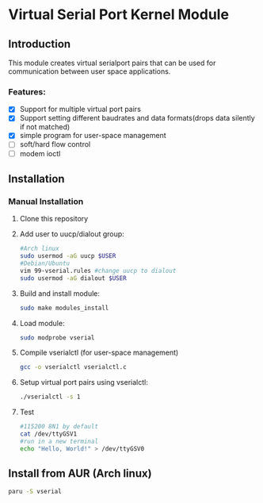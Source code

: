 # Virtual Serial Port Kernel Module

## Introduction

This module creates virtual serialport pairs that can be used for communication between user space applications.

### Features:

- [x] Support for multiple virtual port pairs
- [x] Support setting different baudrates and data formats(drops data silently if not matched)
- [x] simple program for user-space management
- [ ] soft/hard flow control
- [ ] modem ioctl

## Installation

### Manual Installation

1. Clone this repository

2. Add user to uucp/dialout group:

   ```bash
   #Arch linux
   sudo usermod -aG uucp $USER
   #Debian/Ubuntu
   vim 99-vserial.rules #change uucp to dialout
   sudo usermod -aG dialout $USER
   ```

3. Build and install module:

   ```bash
   sudo make modules_install
   ```

4. Load module:

   ```bash
   sudo modprobe vserial
   ```

5. Compile vserialctl (for user-space management)

   ```bash
   gcc -o vserialctl vserialctl.c
   ```

6. Setup virtual port pairs using vserialctl:

   ```bash
   ./vserialctl -s 1
   ```

7. Test

   ```bash
   #115200 8N1 by default
   cat /dev/ttyGSV1
   #run in a new terminal
   echo "Hello, World!" > /dev/ttyGSV0
   ```

## Install from AUR (Arch linux)

   ```bash
   paru -S vserial
   ```
